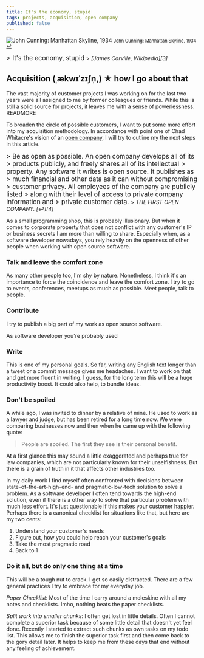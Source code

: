 ```yaml
---
title: It's the economy, stupid
tags: projects, acquisition, open company
published: false
---
```


![John Cunning: Manhattan Skyline, 1934](/blog/2013-09-15-its-the-economy-stupid/newyork.jpg)
<small>John Cunning: Manhattan Skyline, 1934 [↩][2]</small>

<big>
> It's the economy, stupid
</big>
> <cite>[James Carville, Wikipedia][3]</cite>

## Acquisition (ˌækwɪˈzɪʃn̩,) ★ how I go about that

The vast majority of customer projects I was working on for the
last two years were all assigned to me by former colleagues or friends.
While this is still a solid source for projects, it leaves me with 
a sense of powerlessness. READMORE

To broaden the circle of possible customers, I want to put some more
effort into my acquisition methodology. In accordance with point one of
Chad Whitacre's vision of an [open company][1], I will try to outline my
the next steps in this article.

<big>
>    Be as open as possible. An open company develops all of its
>    products publicly, and freely shares all of its intellectual
>    property. Any software it writes is open source. It publishes as
>    much financial and other data as it can without compromising
>    customer privacy. All employees of the company are publicly listed
>    along with their level of access to private company information and
>    private customer data.
</big>
> <cite>THE FIRST OPEN COMPANY. [↩][4]</cite>

As a small programming shop, this is probably illusionary. But when it
comes to corporate property that does not conflict with any customer's IP or
business secrets I am more than willing to share. Especially when, as a
software developer nowadays, you rely heavily on the openness of other
people when working with open source software.

### Talk and leave the comfort zone

As many other people too, I'm shy by nature. Nonetheless, I think it's
an importance to force the coincidence and leave the comfort zone.
I try to go to events, conferences, meetups as much as possible. Meet
people, talk to people.

### Contribute

I try to publish a big part of my work as open source software.

As software developer you're probably used 

### Write

This is one of my personal goals. So far, writing any English text longer
than a tweet or a commit message gives me headaches. I want to work on
that and get more fluent in writing. I guess, for the long term this will
be a huge productivity boost. It could also help, to bundle ideas.

### Don't be spoiled

A while ago, I was invited to dinner by a relative of mine. He used to
work as a lawyer and judge, but has been retired for a long time now. We
were comparing businesses now and then when he came up with the
following quote:

> People are spoiled. The first they see is their personal benefit.

At a first glance this may sound a little exaggerated and perhaps true
for law companies, which are not particularly known for their
unselfishness. But there is a grain of truth in it that affects other
industries too.

In my daily work I find myself often confronted with decisions between
state-of-the-art-high-end- and pragmatic-low-tech solution to solve
a problem. As a software developer I often tend towards the high-end
solution, even if there is a other way to solve that particular problem
with much less effort. It's just questionable if this makes your
customer happier. Perhaps there is a canonical checklist for situations
like that, but here are my two cents:

  1. Understand your customer's needs
  2. Figure out, how you could help reach your customer's goals
  3. Take the most pragmatic road
  4. Back to 1

### Do it all, but do only one thing at a time

This will be a tough nut to crack. I get so easily distracted. There are
a few general practices I try to embrace for my everyday job.

_Paper Checklist_: Most of the time I carry around a moleskine with
all my notes and checklists. Imho, nothing beats the paper checklists.

_Split work into smaller chunks_: I often get lost in little details.
Often I cannot complete a superior task because of some little detail
that doesn't yet feel done. Recently I started to extract such chunks as
own tasks on my todo list. This allows me to finish the superior task
first and then come back to the gory detail later. It helps to keep me
from these days that end without any feeling of achievement.

[1]: http://blog.gittip.com/post/26350459746/the-first-open-company "The first open company"
[2]: http://americanart.si.edu/collections/search/artwork/?id=6053
[3]: http://en.wikipedia.org/wiki/It's_the_economy,\_stupid
[4]: http://blog.gittip.com/post/26350459746/the-first-open-company
